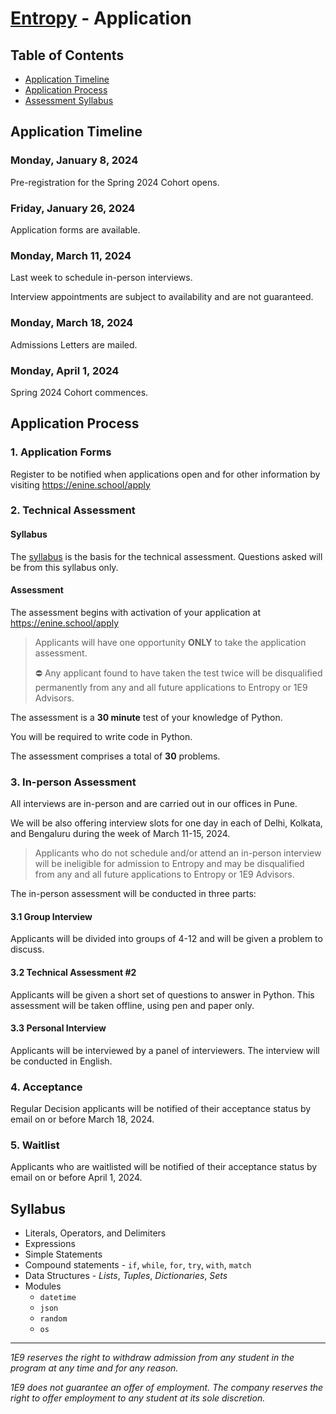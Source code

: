 # [Entropy](index.md) - Application

## Table of Contents

* [Application Timeline](#application-timeline)
* [Application Process](#application-process)
* [Assessment Syllabus](#syllabus)

## Application Timeline

### Monday, January 8, 2024

Pre-registration for the Spring 2024 Cohort opens.

### Friday, January 26, 2024

Application forms are available.

### Monday, March 11, 2024

Last week to schedule in-person interviews.

Interview appointments are subject to availability and are not guaranteed.

### Monday, March 18, 2024

Admissions Letters are mailed.

### Monday, April 1, 2024

Spring 2024 Cohort commences.

## Application Process

### 1. Application Forms

Register to be notified when applications open and for other information 
by visiting https://enine.school/apply

### 2. Technical Assessment

#### Syllabus

The [syllabus](#syllabus) is the basis for the technical assessment. Questions asked will be from this syllabus only. 

#### Assessment

The assessment begins with activation of your application at https://enine.school/apply

> Applicants will have one opportunity **ONLY** to take the application assessment.
> 
> ⛔ Any applicant found to have taken the test twice will be disqualified permanently from any and all future applications to Entropy or 1E9 Advisors.

The assessment is a **30 minute** test of your knowledge of Python. 

You will be required to write code in Python.

The assessment comprises a total of **30** problems. 

### 3. In-person Assessment

All interviews are in-person and are carried out in our offices in Pune.

We will be also offering interview slots for one day in each of Delhi, Kolkata, and Bengaluru during the week of March 11-15, 2024.

> Applicants who do not schedule and/or attend an in-person interview will be ineligible for admission to Entropy and may be disqualified from any and all future applications to Entropy or 1E9 Advisors.

The in-person assessment will be conducted in three parts:

#### 3.1 Group Interview

Applicants will be divided into groups of 4-12 and will be given a problem to discuss.

#### 3.2 Technical Assessment #2

Applicants will be given a short set of questions to answer in Python. This assessment will be taken offline, using pen and paper only.

#### 3.3 Personal Interview

Applicants will be interviewed by a panel of interviewers. The interview will be conducted in English.

### 4. Acceptance

Regular Decision applicants will be notified of their acceptance status by email on or before March 18, 2024.

### 5. Waitlist

Applicants who are waitlisted will be notified of their acceptance status by email on or before April 1, 2024.

## Syllabus

- Literals, Operators, and Delimiters
- Expressions
- Simple Statements 
- Compound statements - `if`, `while`, `for`, `try`, `with`, `match`
- Data Structures - _Lists_, _Tuples_, _Dictionaries_, _Sets_ 
- Modules
  - `datetime`
  - `json`
  - `random`
  - `os`

---

_1E9 reserves the right to withdraw admission from any student in the program at any time and for any reason._

_1E9 does not guarantee an offer of employment. The company reserves the right to offer employment to any student at its sole discretion._
